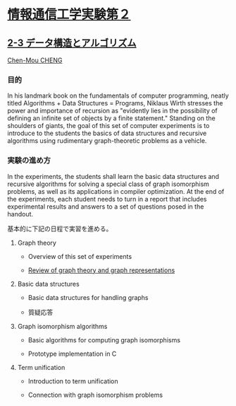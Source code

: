 # [情報通信工学実験第２](https://eduweb.sta.kanazawa-u.ac.jp//portal/Public/Syllabus/SyllabusSearchStart.aspx?lct_year=2020&fac_cd=52&lct_no=43041&je_cd=2)

## [2-3 データ構造とアルゴリズム](https://chenmoucheng.github.io/43041/)

[Chen-Mou CHENG](mailto:cheng@se.kanazawa-u.ac.jp)

### 目的

In his landmark book on the fundamentals of computer programming,
neatly titled Algorithms + Data Structures = Programs, Niklaus Wirth
stresses the power and importance of recursion as "evidently lies in
the possibility of defining an infinite set of objects by a finite
statement."  Standing on the shoulders of giants, the goal of this set
of computer experiments is to introduce to the students the basics of
data structures and recursive algorithms using rudimentary
graph-theoretic problems as a vehicle.

### 実験の進め方

In the experiments, the students shall learn the basic data structures
and recursive algorithms for solving a special class of graph
isomorphism problems, as well as its applications in compiler
optimization. At the end of the experiments, each student needs to
turn in a report that includes experimental results and answers to a
set of questions posed in the handout.

基本的に下記の日程で実習を進める。

  1. Graph theory

     - Overview of this set of experiments

     - [Review of graph theory and graph representations](./graph-theory-representations.md)

  2. Basic data structures

     - Basic data structures for handling graphs

     - 質疑応答

  3. Graph isomorphism algorithms

     - Basic algorithms for computing graph isomorphisms

     - Prototype implementation in C

  4. Term unification

     - Introduction to term unification

     - Connection with graph isomorphism problems
